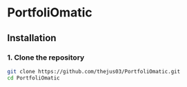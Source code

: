 # PortfoliOmatic

## Installation

### 1. Clone the repository
```bash
git clone https://github.com/thejus03/PortfoliOmatic.git
cd PortfoliOmatic
